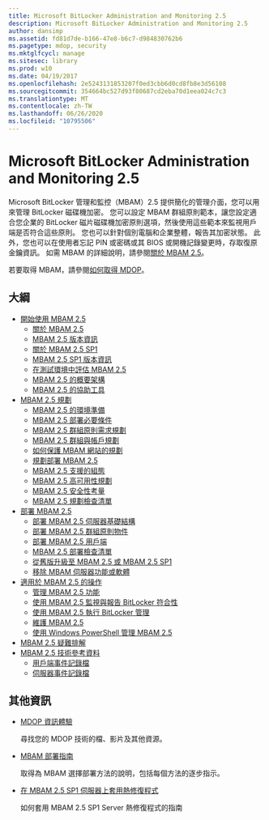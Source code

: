 ```yaml
---
title: Microsoft BitLocker Administration and Monitoring 2.5
description: Microsoft BitLocker Administration and Monitoring 2.5
author: dansimp
ms.assetid: fd81d7de-b166-47e8-b6c7-d984830762b6
ms.pagetype: mdop, security
ms.mktglfcycl: manage
ms.sitesec: library
ms.prod: w10
ms.date: 04/19/2017
ms.openlocfilehash: 2e5243131853207f0ed3cbb6d0cd8fb8e3d56108
ms.sourcegitcommit: 354664bc527d93f80687cd2eba70d1eea024c7c3
ms.translationtype: MT
ms.contentlocale: zh-TW
ms.lasthandoff: 06/26/2020
ms.locfileid: "10795506"
---
```

# Microsoft BitLocker Administration and Monitoring 2.5

Microsoft BitLocker 管理和監控（MBAM）2.5 提供簡化的管理介面，您可以用來管理 BitLocker 磁碟機加密。 您可以設定 MBAM 群組原則範本，讓您設定適合您企業的 BitLocker 磁片磁碟機加密原則選項，然後使用這些範本來監視用戶端是否符合這些原則。 您也可以針對個別電腦和企業整體，報告其加密狀態。 此外，您也可以在使用者忘記 PIN 或密碼或其 BIOS 或開機記錄變更時，存取復原金鑰資訊。 如需 MBAM 的詳細說明，請參閱[關於 MBAM 2.5](about-mbam-25.md)。

若要取得 MBAM，請參閱[如何取得 MDOP](https://docs.microsoft.com/microsoft-desktop-optimization-pack/index#how-to-get-mdop)。

## 大綱

- <a href="" id="getting-started-with-mbam-2-5"></a>[開始使用 MBAM 2.5](getting-started-with-mbam-25.md)
  - [關於 MBAM 2.5](about-mbam-25.md)
  - [MBAM 2.5 版本資訊](release-notes-for-mbam-25.md)
  - [關於 MBAM 2.5 SP1](about-mbam-25-sp1.md)
  - [MBAM 2.5 SP1 版本資訊](release-notes-for-mbam-25-sp1.md)
  - [在測試環境中評估 MBAM 2.5](evaluating-mbam-25-in-a-test-environment.md)
  - [MBAM 2.5 的概要架構](high-level-architecture-for-mbam-25.md)
  - [MBAM 2.5 的協助工具](accessibility-for-mbam-25.md)
- <a href="" id="planning-for-mbam-2-5"></a>[MBAM 2.5 規劃](planning-for-mbam-25.md)
  - [MBAM 2.5 的環境準備](preparing-your-environment-for-mbam-25.md)
  - [MBAM 2.5 部署必要條件](mbam-25-deployment-prerequisites.md)
  - [MBAM 2.5 群組原則需求規劃](planning-for-mbam-25-group-policy-requirements.md)
  - [MBAM 2.5 群組與帳戶規劃](planning-for-mbam-25-groups-and-accounts.md)
  - [如何保護 MBAM 網站的規劃](planning-how-to-secure-the-mbam-websites.md)
  - [規劃部署 MBAM 2.5](planning-to-deploy-mbam-25.md)
  - [MBAM 2.5 支援的組態](mbam-25-supported-configurations.md)
  - [MBAM 2.5 高可用性規劃](planning-for-mbam-25-high-availability.md)
  - [MBAM 2.5 安全性考量](mbam-25-security-considerations.md)
  - [MBAM 2.5 規劃檢查清單](mbam-25-planning-checklist.md)
- <a href="" id="deploying-mbam-2-5"></a>[部署 MBAM 2.5](deploying-mbam-25.md)
  - [部署 MBAM 2.5 伺服器基礎結構](deploying-the-mbam-25-server-infrastructure.md)
  - [部署 MBAM 2.5 群組原則物件](deploying-mbam-25-group-policy-objects.md)
  - [部署 MBAM 2.5 用戶端](deploying-the-mbam-25-client.md)
  - [MBAM 2.5 部署檢查清單](mbam-25-deployment-checklist.md)
  - [從舊版升級至 MBAM 2.5 或 MBAM 2.5 SP1](upgrading-to-mbam-25-or-mbam-25-sp1-from-previous-versions.md)
  - [移除 MBAM 伺服器功能或軟體](removing-mbam-server-features-or-software.md)
- <a href="" id="operations-for-mbam-2-5"></a>[適用於 MBAM 2.5 的操作](operations-for-mbam-25.md)
  - [管理 MBAM 2.5 功能](administering-mbam-25-features.md)
  - [使用 MBAM 2.5 監視與報告 BitLocker 符合性](monitoring-and-reporting-bitlocker-compliance-with-mbam-25.md)
  - [使用 MBAM 2.5 執行 BitLocker 管理](performing-bitlocker-management-with-mbam-25.md)
  - [維護 MBAM 2.5](maintaining-mbam-25.md)
  - [使用 Windows PowerShell 管理 MBAM 2.5](using-windows-powershell-to-administer-mbam-25.md)
- <a href="" id="troubleshooting-mbam-2-5"></a>[MBAM 2.5 疑難排解](troubleshooting-mbam-25.md)
- <a href="" id="technical-reference-for-mbam-2-5"></a>[MBAM 2.5 技術參考資料](technical-reference-for-mbam-25.md)
  - [用戶端事件記錄檔](client-event-logs.md)
  - [伺服器事件記錄檔](server-event-logs.md)

## 其他資訊

- [MDOP 資訊體驗](index.md)

  尋找您的 MDOP 技術的檔、影片及其他資源。

- [MBAM 部署指南](https://www.microsoft.com/download/details.aspx?id=38398)

  取得為 MBAM 選擇部署方法的說明，包括每個方法的逐步指示。
    
- [在 MBAM 2.5 SP1 伺服器上套用熱修復程式](apply-hotfix-for-mbam-25-sp1.md)

  如何套用 MBAM 2.5 SP1 Server 熱修復程式的指南
